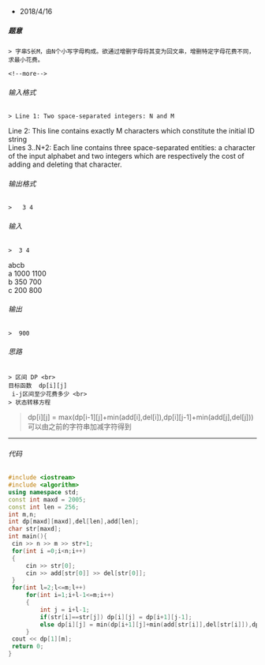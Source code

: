 * 2018/4/16

 ##### 题意  
    > 字串S长M，由N个小写字母构成。欲通过增删字母将其变为回文串，增删特定字母花费不同，求最小花费。
    
    <!--more-->

 ###### 输入格式
    > Line 1: Two space-separated integers: N and M  
Line 2: This line contains exactly M characters which constitute the initial ID string  
Lines 3..N+2: Each line contains three space-separated entities: a character of the input alphabet and two integers which are respectively the cost of adding and deleting that character.   

 ######  输出格式  
    >   3 4
    
 ######  输入
    >  3 4  
abcb  
a 1000 1100  
b 350 700  
c 200 800  

 ######  输出
    >  900

 ###### 思路  
    > 区间 DP <br>  
    目标函数  dp[i][j]   
     i-j区间至少花费多少 <br>  
    > 状态转移方程  
>   dp[i][j] = max(dp[i-1][j]+min(add[i],del[i]),dp[i][j-1]+min(add[j],del[j]))  
>   可以由之前的字符串加减字符得到
---       
 ###### 代码
      
   ```cpp
   #include <iostream>
#include <algorithm>
using namespace std;
const int maxd = 2005;
const int len = 256;
int m,n;
int dp[maxd][maxd],del[len],add[len];
char str[maxd];
int main(){
    cin >> n >> m >> str+1;
    for(int i =0;i<n;i++)
    {
        cin >> str[0];
        cin >> add[str[0]] >> del[str[0]]; 
    }
    for(int l=2;l<=m;l++)
        for(int i=1;i+l-1<=m;i++)   
        {
            int j = i+l-1;
            if(str[i]==str[j]) dp[i][j] = dp[i+1][j-1];
            else dp[i][j] = min(dp[i+1][j]+min(add[str[i]],del[str[i]]),dp[i][j-1]+min(add[str[j]],del[str[j]]));
        }
    cout << dp[1][m];
    return 0;
}
 ```